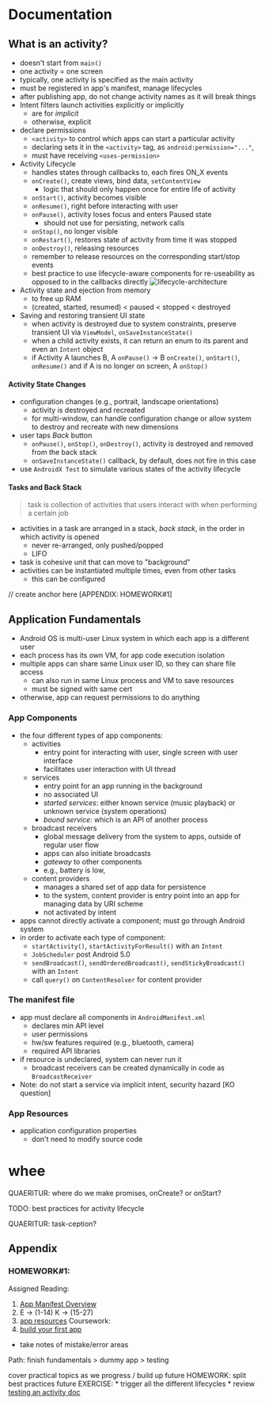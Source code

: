 # Documentation

## What is an activity?
* doesn't start from `main()`
* one activity = one screen
* typically, one activity is specified as the main activity
* must be registered in app's manifest, manage lifecycles
* after publishing app, do not change activity names as it will break things
* Intent filters launch activities explicitly or implicitly
    * are for *implicit*
    * otherwise, explicit
* declare permissions
    * `<activity>` to control which apps can start a particular activity
    * declaring sets it in the `<activity>` tag, as `android:permission="..."`,
    * must have receiving `<uses-permission>`
* Activity Lifecycle
    * handles states through callbacks to, each fires ON_X events
    * `onCreate()`, create views, bind data, `setContentView`
        * logic that should only happen once for entire life of activity
    * `onStart()`, activity becomes visible
    * `onResume()`, right before interacting with user
    * `onPause()`, activity loses focus and enters Paused state
        * should not use for persisting, network calls
    * `onStop()`, no longer visible
    * `onRestart()`, restores state of activity from time it was stopped
    * `onDestroy()`, releasing resources
    * remember to release resources on the corresponding start/stop events
    * best practice to use lifecycle-aware components for re-useability as opposed to in the callbacks directly
![lifecycle-architecture](https://developer.android.com/guide/components/images/activity_lifecycle.png)
* Activity state and ejection from memory
    * to free up RAM
    * (created, started, resumed) < paused < stopped < destroyed
* Saving and restoring transient UI state
    * when activity is destroyed due to system constraints, preserve transient UI via `ViewModel`, `onSaveInstanceState()`
    * when a child activity exists, it can return an enum to its parent and even an `Intent` object
    * if Activity A launches B, A `onPause()` -> B `onCreate()`, `onStart()`, `onResume()` and if A is no longer on screen, A `onStop()`
  
#### Activity State Changes
* configuration changes (e.g., portrait, landscape orientations)
    * activity is destroyed and recreated
    * for multi-window, can handle configuration change or allow system to destroy and recreate with new dimensions
* user taps *Back* button
    * `onPause()`, `onStop()`, `onDestroy()`, activity is destroyed and removed from the back stack
    * `onSaveInstanceState()` callback, by default, does not fire in this case
* use `AndroidX Test` to simulate various states of the activity lifecycle

#### Tasks and Back Stack
> task is collection of activities that users interact with when performing a certain job
* activities in a task are arranged in a stack, *back stack*, in the order in which activity is opened
    * never re-arranged, only pushed/popped
    * LIFO
* task is cohesive unit that can move to "background"
* activities can be instantiated multiple times, even from other tasks
    * this can be configured 

// create anchor here
[APPENDIX: HOMEWORK#1]

## Application Fundamentals
* Android OS is multi-user Linux system in which each app is a different user
* each process has its own VM, for app code execution isolation
* multiple apps can share same Linux user ID, so they can share file access
    * can also run in same Linux process and VM to save resources
    * must be signed with same cert
* otherwise, app can request permissions to do anything

### App Components
* the four different types of app components:
    * activities
        * entry point for interacting with user, single screen with user interface
        * facilitates user interaction with UI thread
    * services
        * entry point for an app running in the background
        * no associated UI
        * *started services*: either known service (music playback) or unknown service (system operations)
        * *bound service*: which is an API of another process
    * broadcast receivers
        * global message delivery from the system to apps, outside of regular user flow
        * apps can also initiate broadcasts
        * *gateway* to other components 
        * e.g., battery is low, 
    * content providers
        * manages a shared set of app data for persistence
        * to the system, content provider is entry point into an app for managing data by URI scheme
        * not activated by intent
* apps cannot directly activate a component; must go through Android system
* in order to activate each type of component:
    * `startActivity()`, `startActivityForResult()` with an `Intent`
    * `JobScheduler` post Android 5.0
    * `sendBroadcast()`, `sendOrderedBroadcast()`, `sendStickyBroadcast()` with an `Intent`
    * call `query()` on `ContentResolver` for content provider

### The manifest file
* app must declare all components in `AndroidManifest.xml`
    * declares min API level
    * user permissions
    * hw/sw features required (e.g., bluetooth, camera)
    * required API libraries
* if resource is undeclared, system can never run it
    * broadcast receivers can be created dynamically in code as `BroadcastReceiver`
* Note: do not start a service via implicit intent, security hazard [KO question]

### App Resources
* application configuration properties
    * don't need to modify source code






# whee

QUAERITUR: where do we make promises, onCreate? or onStart?

TODO: best practices for activity lifecycle

QUAERITUR: task-ception?

## Appendix

### HOMEWORK#1: 
Assigned Reading:
1. [App Manifest Overview](https://developer.android.com/guide/topics/manifest/manifest-intro) 
2. E -> (1-14) K -> (15-27)
3. [app resources](https://developer.android.com/guide/topics/resources/providing-resources) 
Coursework:
1. [build your first app](https://developer.android.com/training/basics/firstapp/)
* take notes of mistake/error areas


Path: finish fundamentals > dummy app > testing

cover practical topics as we progress / build up
future HOMEWORK: split best practices
future EXERCISE:
    * trigger all the different lifecycles 
    * review [testing an activity doc](https://developer.android.com/guide/components/activities/testing)